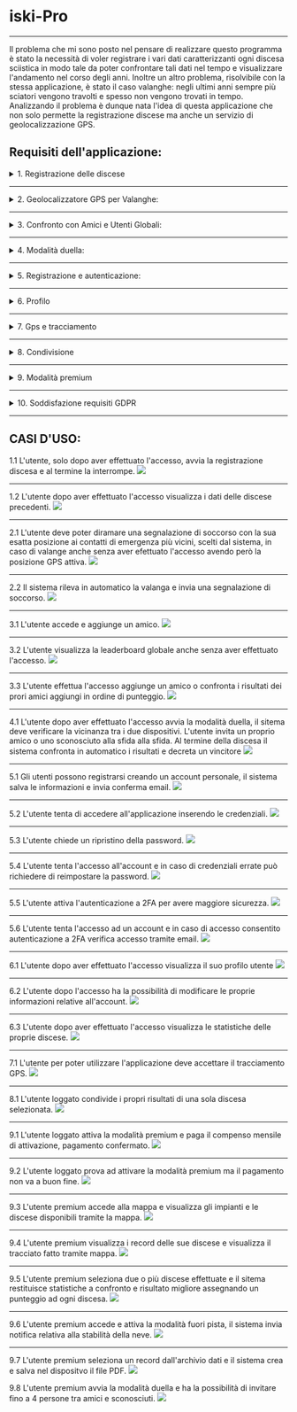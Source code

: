 # iski-Pro

--------

Il problema che mi sono posto nel pensare di realizzare questo programma è stato la necessità di voler registrare i vari dati caratterizzanti ogni discesa sciistica in modo tale da poter confrontare tali dati nel tempo e visualizzare l'andamento nel corso degli anni. Inoltre un altro problema, risolvibile con la stessa applicazione, è stato il caso valanghe: negli ultimi anni sempre più sciatori vengono travolti e spesso non vengono trovati in tempo. Analizzando il problema è dunque nata l'idea di questa applicazione che non solo permette la registrazione discese ma anche un servizio di geolocalizzazione GPS.

## **Requisiti dell'applicazione:**

<details>
<summary>  1. Registrazione delle discese </summary>
<p>
  
   * Requisiti funzionali:
     * Utente:
       * L'applicazione deve fornire un'interfaccia utente chiara e intuitiva che consenta agli utenti di avviare e interrompere la registrazione delle discese senza complicazioni.
       * Gli utenti devono poter facilmente accedere alle proprie registrazioni delle discese e visualizzare i dati associati a ciascuna di esse.
     * Sistema:
       * Gli utenti devono poter avviare e interromprere la registrazione delle loro discese in maniera facile e funzionale.
       * L'applicazione dovrà, per ogni discesa, registrare dati come la velocità massima, la velocità media, il tempo e la lunghezza della discesa.
       * I dati delle discese registrate devono essere conservati in modo sicuro e accessibili agli utenti.
     
   * Requisiti non funzionali:
     * Sistema:
       * La registrazione delle discese deve essere precisa e affidabile.
       * Deve essere possibile visualizzare i dati delle discese in un formato leggibile.
      
   * Requisiti di dominio:
     * L'applicazione deve rispettare le leggi e i regolamenti relativi alla raccolta e alla conservazione dei dati personali.
     *  L'applicazione deve essere compatibile con i dispositivi GPS per la registrazione dei dati delle discese.
</p>
</details>

***
<details>
<summary>2. Geolocalizzatore GPS per Valanghe:</summary>
  <p>
    
   * Requisiti funzionali:
     * Utente:
       * Deve permettere agli utenti di poter diramare una segnalazione di soccorso con la loro posizione esatta ai contatti di emergenza più vicini.
       *  L'applicazione deve avere un'interfaccia utente semplice e intuitiva per consentire agli utenti di segnalare una valanga e attivare il geolocalizzatore GPS senza difficoltà.
     * Sistema:
       * L'applicazione deve essere in grado di rilevare automaticamente un evento di valanga e attivare il geolocalizzatore GPS in risposta a questo evento.
              
   * Requisiti non funzionali:
     * Sistema:
       * La geolocalizzazione GPS deve essere accurata per fornire informazioni precise sulla posizione dell'utente.
       * Il ritardo tra la valanga e l'invio delle informazione ai servizi di soccorso deve essere il più breve possibile
       * L'applicazione dovrebbe essere progettata per funzionare anche in condizioni di scarsa connessione o in caso di assenza di segnale.

   * Requisiti di dominio:
     * L'applicazione deve saper utilizzazre mezzi specifici al fine di comprendere cambiamenti molto rapidi di velocità per verificare la presenza di una valanga.
     * La privacy dell'utente deve essere protetta e crittografata.
     * Si devono impedire accessi indesiderati da parte di utenti esterni.
</p>
</details>

***
<details>
<summary>3. Confronto con Amici e Utenti Globali:</summary>
  <p>
    
   * Requisiti funzionali:
     * Utente:
       * Gli utenti devono poter facilmente aggiungere amici attraverso la ricerca di altri utenti tramite il nome utente in app.
       * Gli utenti devono poter confrontare i loro risultati con quelli dei propri amici aggiunti in App.
       * Una leaderbord globale deve mostrare gli utenti con risultati migliori in modo di potersi confrontare.
     * Sistema:
       * Gli utenti devono poter confrontare i propri risultati con quelli dei propri amici.
       * L'applicazione deve fornire una leaderboard globale che mostri gli utenti con i migliori risultati sportivi a livello mondiale.

   * Requisiti non funzionali:
     * Sistema:
       * Il sistema deve essere in grado di gestire un numero crescente di utenti e dei loro specifici risultati

   * Requisiti di dominio:
     * L'app deve rispettare le normative relative la privacy per quanto riguarda la condivisione dei risultati e l'accesso a dati con altri utenti.
     * L'applicazione deve gestire la presenza di utenti provenienti da diverse parti del mondo, considerando le differenze linguistiche.
     * L'applicazione dovrebbe consentire agli utenti di condividere i propri risultati sportivi su piattaforme di social media 
</p>
</details>

***
<details>
<summary>4. Modalità duella:</summary>
  <p>
    
   * Requisiti funzionali:
     * Utente:
       * Gli utenti devono poter attivare la modalità duella quando sono nelle vicinanze di altri utenti che desiderano partecipare a una sfida.
       * L'utente deve aver la possibilità di invitare uno dei propri amici a partecipare ad una sfida.
       * Alla fine della corsa gli utenti devono poter fermare la registrazione della discesa.
     * Sistema:
       * L'app deve permettere agli utenti di avviare la modalità duella solo dopo aver verificato la vicinanza tra i dispositivi.
       * Durante la modalità duella, l'applicazione deve registrare i dati delle discese dei partecipanti, inclusi tempi, velocità e altri dati pertinenti.
       * L'applicazione deve essere in grado di confrontare i risultati delle discese dei partecipanti e determinare un vincitore in base a criteri specifici.

   * Requisiti non funzionali:
     * Sistema:
       * La registrazione delle discese e il confronto dei risultati devono essere altamente precisi per determinare un vincitore in modo corretto ed eguale.
       * La verifica della vicinanza tra i dispositivi deve essere sicura e priva di attacchi esterni.
       * Il confronto dei risultati e la determinazione del vincitore devono avvenire in modo rapido ed efficiente per fornire una risposta quasi istantanea agli utenti alla fine della sfida.
     * Utente:
       * Gli utenti devono ricevere notifiche immediate o avvisi quando un altro utente nelle vicinanze avvia una sfida duella.

   * Requisiti di dominio:
     * L'applicazione deve rispettare le leggi e i regolamenti sulla privacy dei dati degli utenti, in particolare quando si tratta di condivisione di dati tra dispositivi tramite connession o bluetooth.
     * La comunicazione tra dispositivi in modalità duella deve essere protetta da minacce alla sicurezza
</p>
</details>    

***
<details>
<summary>5. Registrazione e autenticazione:</summary>
  <p>
   * Requisiti funzionali:
     * Utente:
       * Gli utenti devono avere la possibilità di registrarsi e create un account personale.
       * Gli utenti devono poter accedere all'applicazione inserendo le proprie credenziali.
       * Dare la possibilità di reset-password in caso di dimenticanza.
       * Possibilità di attivare l'autenticazione a due fattori (2FA) in modo da aggiungere una sicurezza in più all'utente.
     * Sistema:
       * Il sistema deve consentire agli utenti di registrarsi creando un account e archiviare in modo sicuro le informazioni di registrazione.
       * Il sistema deve verificare le credenziali dell'utente (email e password) durante il processo di accesso.
       * Il sistema deve consentire agli utenti di reimpostare la propria password in modo sicuro e inviare conferme di reimpostazione via email.

   * Requisiti non funzionali:
     * Sistema:
       * L'applicazione deve garantire tempi di risposta rapidi durante la registrazione e l'autenticazione, evitando ritardi significativi.
       * L'applicazione deve essere accessibile e garantire la registrazione su diverse piattaforme e dispositivi.
     * Utente:
       * Il processo di registrazione e autenticazione deve essere intuitivo e facile da seguire per gli utenti.
       * L'applicazione dovrebbe fornire messaggi chiari e comprensibili agli utenti in caso di errori durante la registrazione o l'autenticazione.

   * Requisiti di dominio:
     * L'applicazione deve rispettare le norme della privacy riguardo l'accesso e la registrazione degli utenti.
     * L'applicazione deve essere in grado di garantire sicurezza dei dati d'accesso e in caso di accesso indesiderato avvertire l'utente tramite email.
     * L'applicazione deve rispettare le norme dell'autenticazione a 2FA.
</p>
</details>    

***
<details>
<summary>6. Profilo</summary>
  <p>
   * Requisiti funzionali:
     * Utente:
       * L'utente deve poter visualizzare il proprio profilo e poter modificare i propri dati in base alle proprie esigenze.
       * Ogni utente deve avere un profilo personale che mostri le statistiche e discese in uno storico.
     * Sistema:
       * L'applicazione deve consentire agli utenti di visualizzare il proprio profilo utente, che includerà informazioni come nome, foto profilo, statistiche e storico delle discese.
       * Gli utenti devono poter modificare le informazioni del proprio profilo.
       
   * Requisiti non funzionali:
     * Sistema:
       * L'applicazione deve garantire tempi di risposta rapidi durante l'accesso e la modifica dei dati del profilo.
     * Utente:
       * La visualizzazione e la modifica del profilo devono essere intuitive e facili da utilizzare

   * Requisiti di dominio:
     * L'applicazione deve adottare misure di sicurezza per proteggere i dati contenuti nel profilo dell'utente.
     * L'applicazione deve rispettare le normative della privacy per il trattanto dei dati presenti nel profilo utente.
</p>
 </details>
 
***
<details>
<summary>7. Gps e tracciamento</summary>
  <p>
   * Requisiti funzionali:
     * Utente:
       * Gli utenti devono essere in grado di concedere o revocare l'autorizzazione all'applicazione per accedere al sistema GPS del loro dispositivo.
     * Sistema:
       * L'applicazione deve essere in grado di accedere al sistema GPS del dispositivo dell'utente per registrare dati di posizione durante l'attività sportiva.

   * Requisiti non funzionali:
     * Sistema:
       * L'applicazione deve utilizzare il GPS in modo accurato per fornire informazioni precise sulla posizione dell'utente.
     * Utente:
       *  L'applicazione dovrebbe fornire feedback visivo sull'uso del GPS.

   * Requisiti di dominio:
     * L'applicazione deve rispettare le leggi e i regolamenti sulla privacy dei dati degli utenti riguardo all'uso del GPS e del tracciamento della posizione.
</p>
</details>

***
<details>
<summary>8. Condivisione</summary>
  <p>
   * Requisiti funzionali:
     * Utente:
       * Gli utenti devono poter selezionare specifici dati o risultati della discesa da condividere.
       * Gli utenti devono avere la possibilità di scegliere il metodo di condivisione desiderato.
       * Gli utenti devono poter selezionare a chi condividere i risultati selezionati.
     * Sistema:
       * L'applicazione deve consentire agli utenti di condividere i risultati di una singola discesa con altre persone o su piattaforme di social media.

   * Requisiti non funzionali:
     * Sistema:
       * L'applicazione deve consetire una condivisione dati in modo velcoe e affidabile.
     * Utente:
       *  La funzione di condivisione deve essere intuitiva e di facile utilizzo per gli utenti.

   * Requisiti di dominio:
     * L'applicazione deve rispettare la privacy dell'utente e richiedere l'autorizzazione dell'utente prima di condividere dati.
</p>
</details>

***
<details>
<summary>9. Modalità premium</summary>
  <p>
    * L'applicazione, tramite pagamento mensile, permetterà di avere accesso a maggiori funzionalità.
    9.1 Mappa discesa:
       * Requisiti funzionali:
          * Utente:
            * La mappa deve permettere all'utente di muoversi e di visualizzare gli impianti scsiistici attivi e le piste aperte con relativa difficoltà di discesa.
            * Visualizzazione satellite per osservare la conformazione del territorio, le montagne e le cime intorno a me.
            * Visualizzare discesa effettuata su mappa.
    
       * Requisiti non funzionali:
         * Sistema:
           * Le informazioni sulla posizione delle piste e degli impianti sciistici sulla mappa devono essere accurate e aggiornate per garantire una corretta navigazione.
           * L'applicazione deve avere un collegamento con varie sedi sciistiche in modo da consetire la visualizzazione degli impianti attivi e delle piste aperte.
           *  L'applicazione dovrebbe consentire agli utenti di scaricare porzioni della mappa per un uso offline.
    
       * Requisiti di dominio:
         * L'applicazione deve utilizzare dati derivanti da tecnologie presenti negli impianti.
       
    * 9.2 Confronto discese:
       * Tramite la modalità premium sarà possibile confrontare la discesa effettuata con una precedente in modo tale da avere un confronto reale.
    * 9.3 Modalità fuori pista:
        * Nella modalità premium deve essere presente la possibilità di scegliere la modalità fuori pista in modo da registrare le sciate su neve fresca.
    * 9.4 Report:
       * Nella versione premium sarà possibile creare e stampare (PDF) un report automatico dei record di sciate.
    * 9.5 Modalità duella ampliata:
       * Tramite la versione premium dell'applicazione il numero di contendenti nella modalità duella (PUNTO 4) sarà ampliato da 2 a 4 persone massime.
    * 9.6 Condivisione ampliata:
      * La modalità premium consente la condivisione di più risultati contemporanteamente.
</p>
</details> 

***
<details>
<summary>10. Soddisfazione requisiti GDPR</summary>
  <p>
    * L'applicazione deve rispettare le norme europee, il regolamento generale sulla protezione dei dati (GDPR).
  </p>
</details>

  ***

## **CASI D'USO:**

1.1 L'utente, solo dopo aver effettuato l'accesso, avvia la registrazione discesa e al termine la interrompe.
<img src="http://yuml.me/diagram/scruffy/usecase/(note: N. 1.1{bg:beige}), [Utente]-(Accesso Utente), (Accesso Utente)<(Avviare registrazione discesa), (Avviare registrazione discesa)>(Termina registrazione discesa), [Sistema iSki]-(Calcolo dati discesa),[Sistema iSki]-(Salvataggio record)" >

***
1.2 L'utente dopo aver effettuato l'accesso visualizza i dati delle discese precedenti.
<img src="http://yuml.me/diagram/scruffy/usecase/(note: N. 1.2{bg:beige}), [Utente]-(Accesso Utente), (Accesso Utente)<(Visualizza record discese)" >

***
2.1 L'utente deve poter diramare una segnalazione di soccorso con la sua esatta posizione ai contatti di emergenza più vicini, scelti dal sistema, in caso di valange anche senza aver efettuato l'accesso avendo però la posizione GPS attiva.
<img src="http://yuml.me/diagram/scruffy/usecase/(note: N. 2.1{bg:beige}), [Utente non autenticato]-(Invio segnalazione di soccorso), [Utente non autenticato]-(Attivazione GPS), [Utente non autenticato]-(Accesso Utente),  (Invio segnalazione di soccorso)>(Invio posizione GPS), (Invio segnalazione di soccorso)>(Attivazione GPS), (Invio posizione GPS)>(Determinazione posizione GPS), (Invio segnalazione di soccorso)>(Notifica confermo invio)">

***
2.2 Il sistema rileva in automatico la valanga e invia una segnalazione di soccorso.
<img src='http://yuml.me/diagram/scruffy/usecase/(note: N. 2.2{bg:beige}), [Sistema iSki] - (Monitora Sensori), (Monitora Sensori) < (Rileva Valanga), (Rileva Valanga) > (Attiva Geolocalizzatore GPS), (Rileva Valanga) > (Invia Segnalazione), (Invia Segnalazione)<(Fornisce Feedback)'>

***
3.1 L'utente accede e aggiunge un amico. 
<img src='http://yuml.me/diagram/scruffy/usecase/(note: N. 3.1{bg:beige}), [Utente]-(Accesso Utente), (Accesso Utente)<(Aggiungi Amico)'>

***
3.2 L'utente visualizza la leaderboard globale anche senza aver effettuato l'accesso.
<img src='http://yuml.me/diagram/scruffy/usecase/(note: N. 3.2{bg:beige}), [Utente]-(Accesso Utente),  [Utente]-(Visualizza Leaderboard Globale)'>

***
3.3 L'utente effettua l'accesso aggiunge un amico o confronta i risultati dei prori amici aggiungi in ordine di punteggio.
<img src='http://yuml.me/diagram/scruffy/usecase/(note: N. 3.3{bg:beige}), [Utente]-(Accesso Utente), (Accesso Utente)<(Aggiungi Amico), (Accesso Utente)<(Confronta Risultati con Amici), (Confronta Risultati con Amici) > (Mostra Risultati Migliori)'>

***
4.1 L'utente dopo aver effettuato l'accesso avvia la modalità duella, il sitema deve verificare la vicinanza tra i due dispositivi. L'utente invita un proprio amico o uno sconosciuto alla sfida alla sfida. Al termine della discesa il sistema confronta in automatico i risultati e decreta un vincitore
<img src='http://yuml.me/diagram/scruffy/usecase/(note: N. 4.1{bg:beige}), [Utente]- (Accesso Utente), (Accesso Utente) < (Attiva Modalità Duella), (Attiva Modalità Duella) > (Invita Amico a Duella), (Attiva Modalità Duella) > (Invita utente sconosciuto a Duella), [Sistema]-(Confronta Risultati Duella), (Attiva Modalità Duella)>(Ferma Registrazione Discesa Duella), [Sistema]-(Verifica Vicinanza), (Confronta Risultati Duella) > (Determina Vincitore Duella)'>

***
5.1 Gli utenti possono registrarsi creando un account personale, il sistema salva le informazioni e invia conferma email.
<img src='http://yuml.me/diagram/scruffy/usecase/(note: N. 5.1{bg:beige}), [Utente]-(Registrazione), [Sistema]-(Salva dati registrazione), [Sistema]-(Invio email conferma registrazione)'>

***
5.2 L'utente tenta di accedere all'applicazione inserendo le credenziali.
<img src='http://yuml.me/diagram/scruffy/usecase/(note: N. 5.2{bg:beige}), [Utente]-(Accesso account), [Sistema]-(Verifica credenziali), (Verifica credenziali)<(Credenziali errate), (Verifica credenziali)<(Accesso consentito)'>

***
5.3 L'utente chiede un ripristino della password. 
<img src='http://yuml.me/diagram/scruffy/usecase/(note: N. 5.3{bg:beige}), [Utente]-(Reset Password), (Reset Password) > (Specifica email di riferimento), [Sistema iSki]-(Invio istruzioni per reimpostare password)'>

***
5.4 L'utente tenta l'accesso all'account e in caso di credenziali errate può richiedere di reimpostare la password.
<img src='http://yuml.me/diagram/scruffy/usecase/(note: N. 5.4{bg:beige}), [Utente]-(Accesso account), [Utente] - (Reset Password), (Reset Password) > (Specifica Email di riferimento), [Sistema]-(Verifica credenziali), (Verifica credenziali)<(Credenziali errate), (Verifica credenziali)<(Accesso consentito), [Sistema]-(Invio istruzioni per reimpostare password)'>

***
5.5 L'utente attiva l'autenticazione a 2FA per avere maggiore sicurezza. 
<img src='http://yuml.me/diagram/scruffy/usecase/(note: N. 5.5{bg:beige}), [Utente]-(Accesso Utente),(Accesso Utente)<(Attivazione 2FA), [Sistema] - (Invio conferma tramite email specificata)'>

***
5.6 L'utente tenta l'accesso ad un account e in caso di accesso consentito autenticazione a 2FA verifica accesso tramite email.
<img src='http://yuml.me/diagram/scruffy/usecase/(note: N. 5.6{bg:beige}), [Utente]-(Accesso account), [Utente] - (Reset Password), (Reset Password) > (Specifica Email di riferimento), [Sistema]-(Verifica credenziali), (Verifica credenziali)<(Credenziali errate), (Verifica credenziali)<(Accesso consentito), (Accesso consentito) > (Verifica 2FA tramite email), [Sistema]-(Invio istruzioni per reimpostare password)'>

***
6.1 L'utente dopo aver effettuato l'accesso visualizza il suo profilo utente
<img src='http://yuml.me/diagram/scruffy/usecase/(note: N. 6.1{bg:beige}), [Utente] - (Accesso utente), (Accesso utente) < (Visualizzazione profilo)'>

***
6.2 L'utente dopo l'accesso ha la possibilità di modificare le proprie informazioni relative all'account.
<img src='http://yuml.me/diagram/scruffy/usecase/(note: N. 6.2{bg:beige}), [Utente] - (Accesso utente), (Accesso utente) < (Modifica profilo)'>

***
6.3 L'utente dopo aver effettuato l'accesso visualizza le statistiche delle proprie discese.
<img src="http://yuml.me/diagram/scruffy/usecase/(note: N. 6.3{bg:beige}), [Utente]-(Accesso Utente), (Accesso Utente)<(Visualizza statistiche)" >

***
7.1 L'utente per poter utilizzare l'applicazione deve accettare il tracciamento GPS.
<img src="http://yuml.me/diagram/scruffy/usecase/(note: N. 7.1{bg:beige}), [Utente]-(Autorizzazione GPS), (Autorizzazione GPS) < (Accetta condizione), (Autorizzazione GPS) < (Rifiuta condizione), [Sistema]-(Invio notifica autorizzazione)" >

***
8.1 L'utente loggato condivide i propri risultati di una sola discesa selezionata.
<img src="http://yuml.me/diagram/scruffy/usecase/(note: N. 8.1{bg:beige}), [Utente]-(Accesso utente), (Accesso utente) < (Selezione dati da condividere), (Selezione dati da condividere)>(Selezione piattaforma di condivisione),(Selezione dati da condividere)>(Selezione destinatario), [Sistema]-(Invio notifica condivisione effettuata)" >

***
9.1 L'utente loggato attiva la modalità premium e paga il compenso mensile di attivazione, pagamento confermato.
<img src='http://yuml.me/diagram/scruffy/usecase/(note: N.2{bg:beige}), [Utente] - (Accesso Utente), (Accesso Utente) < (Attiva Modalità Premium), (Attiva Modalità Premium) > (Effettua Pagamento), (Attiva Modalità Premium) > (Aggiungi carta), [Banca] - (Elabora Pagamento), (Elabora Pagamento) > (Invio risultato conferma), [Sistema] - (Attivazione modalità premium)'>

***
9.2 L'utente loggato prova ad attivare la modalità premium ma il pagamento non va a buon fine.
 <img src='http://yuml.me/diagram/scruffy/usecase/(note: N.2{bg:beige}), [Utente] - (Accesso Utente), (Accesso Utente) < (Attiva Modalità Premium), (Attiva Modalità Premium) > (Effettua Pagamento), (Attiva Modalità Premium) > (Aggiungi carta), [Banca] - (Elabora Pagamento), (Elabora Pagamento) > (Errore nel pagamento), [Sistema] - (Invio notifica pagamento non effettuato)'> 

***
9.3 L'utente premium accede alla mappa e visualizza gli impianti e le discese disponibili tramite la mappa.
 <img src='http://yuml.me/diagram/scruffy/usecase/(note: N. 9.3{bg:beige}), [Utente Premium]^[Utente],[Utente Premium]-(Visualizza Mappa), (Visualizza Mappa) < (Visualizza Piste Sciistiche aperte), (Visualizza Mappa) < (Visualizza Impianti sciistici attivi), [Centralina impianto] - (Invio informazioni impianti e discese aperte e attive)'>

 ***
 9.4 L'utente premium visualizza i record delle sue discese e visualizza il tracciato fatto tramite mappa.
<img src='http://yuml.me/diagram/scruffy/usecase/(note: N. 9.4{bg:beige}), [Utente Premium]-(Visualizza record discese), (Visualizza record discese)>(Tracciato mappa della discesa), [Sistema iSki]-(Realizza tracciato discesa)'>

***
9.5 L'utente premium seleziona due o più discese effettuate e il sitema restituisce statistiche a confronto e risultato migliore assegnando un punteggio ad ogni discesa.
<img src='http://yuml.me/diagram/scruffy/usecase/(note: N. 9.5{bg:beige}), [Utente Premium]-(Visualizza record discese), (Visualizza record discese)>(Selezione 2+ record), [Sistema iSki]-(Confronto record selezionati), (Confronto record selezionati)>(Restituzione discesa migliore), (Confronto record selezionati)>(Calcolo statistiche discese)'>

***
9.6 L'utente premium accede e attiva la modalità fuori pista, il sistema invia notifica relativa alla stabilità della neve.
<img src='http://yuml.me/diagram/scruffy/usecase/(note: N. 9.6{bg:beige}), [Utente Premium]-(Attiva modalità fuori pista), (Attiva modalità fuori pista) > (Disattiva modalità fuori pista), [Sistema iSki]-(Invio notifica qualità neve), (Invio notifica qualità neve) < (Notifica di pericolo per neve instabile), [Centralina impianto sciistico]-(Studio del manto nevoso), (Studio del manto nevoso) > (Invio dati al sistema)'>

***
9.7 L'utente premium seleziona un record dall'archivio dati e il sistema crea e salva nel dispositvo il file PDF.
<img src='http://yuml.me/diagram/scruffy/usecase/(note: N. 9.7{bg:beige}), [Utente Premium]-(Visualizza record discese), (Visualizza record discese) > (Selezione record), [Sistema iSki]-(Creazione report), [Sistema iSki]-(Salvataggio report), (Salvataggio report) > (Autorizzazione utente), '>

9.8 L'utente premium avvia la modalità duella e ha la possibilità di invitare fino a 4 persone tra amici e sconosciuti.
<img src='http://yuml.me/diagram/scruffy/usecase/(note: N. 9.8{bg:beige}), [Utente Premium]- (Accesso Utente), (Accesso Utente) < (Attiva Modalità Duella), (Attiva Modalità Duella) > (Invita Amici a Duella), (Attiva Modalità Duella) > (Invita utenti sconosciuti a Duella), [Sistema]-(Confronta Risultati Duella), (Attiva Modalità Duella)>(Ferma Registrazione Discesa Duella), [Sistema]-(Verifica Vicinanza), (Confronta Risultati Duella) > (Determina Vincitore Duella)'>


